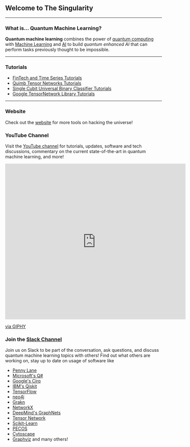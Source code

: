 ## Welcome to The Singularity
---
### What is... Quantum Machine Learning?

**Quantum machine learning** combines the power of [quantum computing](https://www.ibm.com/quantum-computing/learn/what-is-quantum-computing/) with [Machine Learning](https://developers.google.com/machine-learning/crash-course) and [AI](https://ai.google/education/) to build *quantum enhanced AI* that can perform tasks previously thought to be impossible.

---
### Tutorials

- [FinTech and Time Series Tutorials](https://github.com/The-Singularity-Research/FinTech-Time-Series)
- [Quimb Tensor Networks Tutorials](https://github.com/The-Singularity-Research/Quimb-Tutorials)
- [Single Cubit Universal Binary Classifier Tutorials](https://github.com/The-Singularity-Research/universal-classifier)
- [Google TensorNetwork Library Tutorials](https://github.com/The-Singularity-Research/TensorNetwork-Tutorial)

---

### Website
Check out the [website](https://thesingularityrese.wixsite.com/singularity/hacking-the-universe) for more tools on hacking the universe!

### YouTube Channel

Visit the [YouTube channel](https://www.youtube.com/channel/UCJn69C6UL66HJW-42uhk88g/) for tutorials, updates, software and tech discussions, commentary on the current state-of-the-art in quantum machine learning, and more!

<iframe src="https://giphy.com/embed/l2JBygxaUuh8aJ6YHn" width="580" height="500" frameBorder="0" class="giphy-embed" allowFullScreen></iframe><p><a href="https://giphy.com/gifs/after-effects-tao-trapcodetao-l2JBygxaUuh8aJ6YHn">via GIPHY</a></p>

### Join the [Slack Channel](https://join.slack.com/t/the-singularity-hq/shared_invite/enQtODc3MDg4OTIyNjk1LWYzN2FhMzg2YTNjOGIxYjIzNmYyMmVlMDMxMDMzNGI3Y2FhNTExYTRiZTFjODM3NDc4YWQ3NGVhYmQxYmRhOTA)

Join us on Slack to be part of the conversation, ask questions, and discuss quantum machine learning topics with others! Find out what others are working on, stay up to date on usage of software like 
- [Penny Lane](https://pennylane.ai/)
- [Microsoft's Q#](https://docs.microsoft.com/en-us/quantum/language/?view=qsharp-preview)
- [Google's Cirq](https://cirq.readthedocs.io/en/latest/circuits.html)
- [IBM's Qiskit](https://qiskit.org/)
- [TensorFlow](https://www.tensorflow.org/install)
- [neo4j](neo4j.com)
- [Grakn](Grakn.ai)
- [NetworkX](https://networkx.github.io/)
- [DeepMind's GraphNets](https://github.com/deepmind/graph_nets)
- [Tensor Network](https://github.com/google/TensorNetwork)
- [Scikit-Learn](https://scikit-learn.org/stable/)
- [PECOS](https://quantum-pecos.readthedocs.io/en/latest/)
- [Cytoscape](https://cytoscape.org/)
- [Graphviz](graphviz.org) 
and many others!
